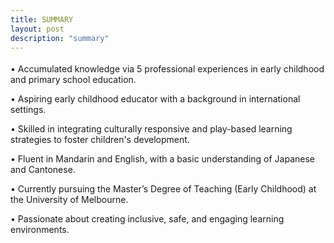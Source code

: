 ```yaml
---
title: SUMMARY
layout: post
description: "summary"
---
```


<p style="font-size: 18px;  font-family: Arial, sans-serif; line-height: 22px;">
  
•	Accumulated knowledge via 5 professional experiences in early childhood and primary school education.<br>

•	Aspiring early childhood educator with a background in international settings.<br>

•	Skilled in integrating culturally responsive and play-based learning strategies to foster children's development.<br>

•	Fluent in Mandarin and English, with a basic understanding of Japanese and Cantonese.<br>

•	Currently pursuing the Master’s Degree of Teaching (Early Childhood) at the University of Melbourne.<br>

•	Passionate about creating inclusive, safe, and engaging learning environments.<br>

</p>

